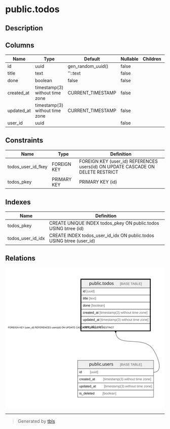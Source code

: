 # public.todos

## Description

## Columns

| Name | Type | Default | Nullable | Children | Parents | Comment |
| ---- | ---- | ------- | -------- | -------- | ------- | ------- |
| id | uuid | gen_random_uuid() | false |  |  |  |
| title | text | ''::text | false |  |  |  |
| done | boolean | false | false |  |  |  |
| created_at | timestamp(3) without time zone | CURRENT_TIMESTAMP | false |  |  |  |
| updated_at | timestamp(3) without time zone | CURRENT_TIMESTAMP | false |  |  |  |
| user_id | uuid |  | false |  | [public.users](./public.users) |  |

## Constraints

| Name | Type | Definition |
| ---- | ---- | ---------- |
| todos_user_id_fkey | FOREIGN KEY | FOREIGN KEY (user_id) REFERENCES users(id) ON UPDATE CASCADE ON DELETE RESTRICT |
| todos_pkey | PRIMARY KEY | PRIMARY KEY (id) |

## Indexes

| Name | Definition |
| ---- | ---------- |
| todos_pkey | CREATE UNIQUE INDEX todos_pkey ON public.todos USING btree (id) |
| todos_user_id_idx | CREATE INDEX todos_user_id_idx ON public.todos USING btree (user_id) |

## Relations

![er](./public.todos.svg)

---

> Generated by [tbls](https://github.com/k1LoW/tbls)
